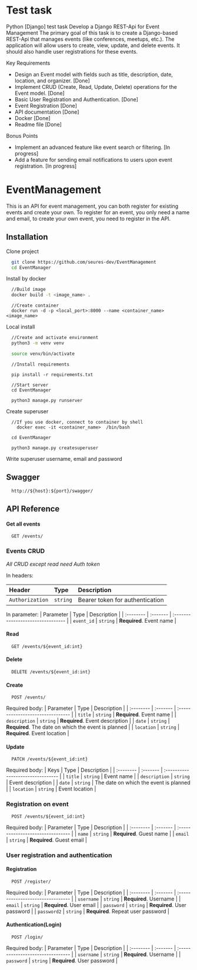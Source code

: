# Test task
Python [Django] test task
Develop a Django REST-Api for Event Management
The primary goal of this task is to create a Django-based REST-Api that manages
events (like conferences, meetups, etc.). The application will allow users to create,
view, update, and delete events. It should also handle user registrations for these
events.

Key Requirements
- Design an Event model with fields such as title, description, date, location,
and organizer.    [Done]
- Implement CRUD (Create, Read, Update, Delete) operations for the Event
model.   [Done]
- Basic User Registration and Authentication.   [Done]
- Event Registration   [Done]
- API documentation   [Done]
- Docker   [Done]
- Readme file   [Done]

Bonus Points
- Implement an advanced feature like event search or filtering.   [In progress]
- Add a feature for sending email notifications to users upon event registration.   [In progress]
  
# EventManagement
This is an API for event management, you can both register for existing events and create your own. To register for an event, you only need a name and email, to create your own event, you need to register in the API.




## Installation
Clone project

```bash
  git clone https://github.com/seures-dev/EventManagement
  cd EventManager
```

Install by docker

```bash
  //Build image
  docker build -t <image_name> .
```
```
  //Create container 
  docker run -d -p <local_port>:8000 --name <container_name> <image_name> 
```

Local install

```bash
  //Create and activate environment
  python3 -m venv venv

  source venv/bin/activate
```
```
  //Install requirements

  pip install -r requirements.txt

```
```
  //Start server
  cd EventManager

  python3 manage.py runserver
```
Create superuser
```
  //If you use docker, connect to container by shell
    docker exec -it <container_name>  /bin/bash
```
```
  cd EventManager
```
```
  python3 manage.py createsuperuser
```
Write superuser username, email and password 

## Swagger

```http
  http://${host}:${port}/swagger/
```


## API Reference

#### Get all events

```http
  GET /events/
```


### Events CRUD
*All CRUD except read need Auth token*

In headers:

| Header | Type     | Description                       |
| :-------- | :------- | :-------------------------------- |
| `Authorization`      | `string` | Bearer token for authentication |

In parameter:
| Parameter | Type     | Description                       |
| :-------- | :------- | :-------------------------------- |
| `event_id`      | `string` | **Required**. Event name |

#### Read
```http
  GET /events/${event_id:int}
```
#### Delete
```http
  DELETE /events/${event_id:int}
```

#### Create
```http
  POST /events/
```
Required body:
| Parameter | Type     | Description                       |
| :-------- | :------- | :-------------------------------- |
| `title`      | `string` | **Required**. Event name |
| `description`      | `string` | **Required**. Event description |
| `date`      | `string` | **Required**. The date on which the event is planned  |
| `location`      | `string` | **Required**. Event location |


#### Update
```http
  PATCH /events/${event_id:int}
```


Required body:
| Keys | Type     | Description                       |
| :-------- | :------- | :-------------------------------- |
| `title`      | `string` |  Event name |
| `description`      | `string` | Event description |
| `date`      | `string` |  The date on which the event is planned  |
| `location`      | `string` |  Event location |



### Registration on event
```http
  POST /events/${event_id:int}
```
Required body:
| Parameter | Type     | Description                       |
| :-------- | :------- | :-------------------------------- |
| `name`      | `string` | **Required**. Guest name |
| `email`      | `string` | **Required**. Guest email |

### User registration and authentication
#### Registration
```http
  POST /register/
```
Required body:
| Parameter | Type     | Description                       |
| :-------- | :------- | :-------------------------------- |
| `username`      | `string` | **Required**. Username |
| `email`      | `string` | **Required**. User email |
| `password`      | `string` | **Required**. User password |
| `password2`      | `string` | **Required**. Repeat user password |

#### Authentication(Login)
```http
  POST /login/
```
Required body:
| Parameter | Type     | Description                       |
| :-------- | :------- | :-------------------------------- |
| `username`      | `string` | **Required**. Username |
| `password`      | `string` | **Required**. User password |


